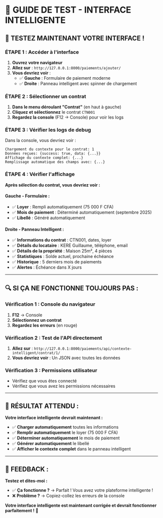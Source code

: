 # 🧪 GUIDE DE TEST - INTERFACE INTELLIGENTE

## 🚀 **TESTEZ MAINTENANT VOTRE INTERFACE !**

### **ÉTAPE 1 : Accéder à l'interface**
1. **Ouvrez votre navigateur**
2. **Allez sur** : `http://127.0.0.1:8000/paiements/ajouter/`
3. **Vous devriez voir** :
   - ✅ **Gauche** : Formulaire de paiement moderne
   - ✅ **Droite** : Panneau intelligent avec spinner de chargement

### **ÉTAPE 2 : Sélectionner un contrat**
1. **Dans le menu déroulant "Contrat"** (en haut à gauche)
2. **Cliquez et sélectionnez** le contrat `CTN001`
3. **Regardez la console** (F12 → Console) pour voir les logs

### **ÉTAPE 3 : Vérifier les logs de debug**
Dans la console, vous devriez voir :
```
Chargement du contexte pour le contrat: 1
Données reçues: {success: true, data: {...}}
Affichage du contexte complet: {...}
Remplissage automatique des champs avec: {...}
```

### **ÉTAPE 4 : Vérifier l'affichage**
**Après sélection du contrat, vous devriez voir :**

#### **Gauche - Formulaire :**
- ✅ **Loyer** : Rempli automatiquement (75 000 F CFA)
- ✅ **Mois de paiement** : Déterminé automatiquement (septembre 2025)
- ✅ **Libellé** : Généré automatiquement

#### **Droite - Panneau Intelligent :**
- ✅ **Informations du contrat** : CTN001, dates, loyer
- ✅ **Détails du locataire** : KERE Guillaume, téléphone, email
- ✅ **Détails de la propriété** : Maison 25m², 4 pièces
- ✅ **Statistiques** : Solde actuel, prochaine échéance
- ✅ **Historique** : 5 derniers mois de paiements
- ✅ **Alertes** : Échéance dans X jours

---

## 🔍 **SI ÇA NE FONCTIONNE TOUJOURS PAS :**

### **Vérification 1 : Console du navigateur**
1. **F12** → Console
2. **Sélectionnez un contrat**
3. **Regardez les erreurs** (en rouge)

### **Vérification 2 : Test de l'API directement**
1. **Allez sur** : `http://127.0.0.1:8000/paiements/api/contexte-intelligent/contrat/1/`
2. **Vous devriez voir** : Un JSON avec toutes les données

### **Vérification 3 : Permissions utilisateur**
- Vérifiez que vous êtes connecté
- Vérifiez que vous avez les permissions nécessaires

---

## 🎯 **RÉSULTAT ATTENDU :**

**Votre interface intelligente devrait maintenant :**
- ✅ **Charger automatiquement** toutes les informations
- ✅ **Remplir automatiquement** le loyer (75 000 F CFA)
- ✅ **Déterminer automatiquement** le mois de paiement
- ✅ **Générer automatiquement** le libellé
- ✅ **Afficher le contexte complet** dans le panneau intelligent

---

## 💬 **FEEDBACK :**

**Testez et dites-moi :**
- ✅ **Ça fonctionne ?** → Parfait ! Vous avez votre plateforme intelligente !
- ❌ **Problème ?** → Copiez-collez les erreurs de la console

**Votre interface intelligente est maintenant corrigée et devrait fonctionner parfaitement !** 🚀
